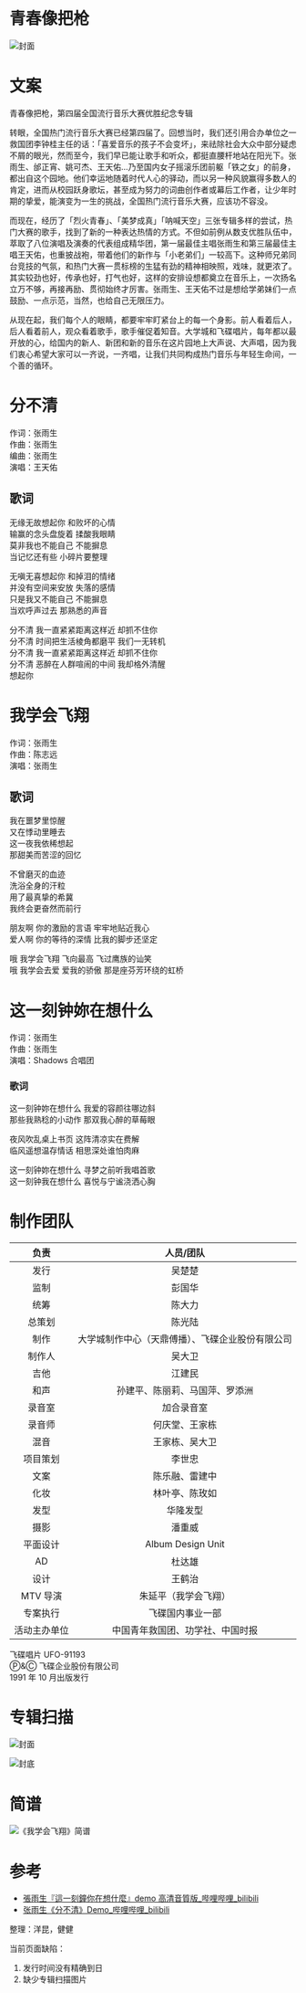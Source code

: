 # 青春像把枪

![封面](./cover.jpg)

# 文案

青春像把枪，第四届全国流行音乐大赛优胜纪念专辑

转眼，全国热门流行音乐大赛已经第四届了。回想当时，我们还引用合办单位之一救国团李钟桂主任的话：「喜爱音乐的孩子不会变坏」，来祛除社会大众中部分疑虑不屑的眼光，然而至今，我们早已能让歌手和听众，都挺直腰杆地站在阳光下。张雨生、邰正宵、姚可杰、王天佑…乃至国内女子摇滚乐团前躯「铁之女」的前身，都出自这个园地。他们幸运地随着时代人心的驿动，而以另一种风貌赢得多数人的肯定，进而从校园跃身歌坛，甚至成为努力的词曲创作者或幕后工作者，让少年时期的挚爱，能演变为一生的挑战，全国热门流行音乐大赛，应该功不容没。

而现在，经历了「烈火青春」、「美梦成真」「呐喊天空」三张专辑多样的尝试，热门大赛的歌手，找到了新的一种表达热情的方式。不但如前例从数支优胜队伍中，萃取了八位演唱及演奏的代表组成精华团，第一届最佳主唱张雨生和第三届最佳主唱王天佑，也重披战袍，带着他们的新作与「小老弟们」一较高下。这种师兄弟同台竞技的气氛，和热门大赛一贯标榜的生猛有劲的精神相映照，戏味，就更浓了。
其实较劲也好，传承也好，打气也好，这样的安排设想都奠立在音乐上，一次扬名立万不够，再接再励、贯彻始终才厉害。张雨生、王天佑不过是想给学弟妹们一点鼓励、一点示范，当然，也给自己无限压力。

从现在起，我们每个人的眼睛，都要牢牢盯紧台上的每一个身影。前人看着后人，后人看着前人，观众看着歌手，歌手催促着知音。大学城和飞碟唱片，每年都以最开放的心，给国内的新人、新团和新的音乐在这片园地上大声说、大声唱，因为我们衷心希望大家可以一齐说，一齐唱，让我们共同构成热门音乐与年轻生命间，一个善的循环。

# 分不清

作词：张雨生  
作曲：张雨生  
编曲：张雨生  
演唱：王天佑

## 歌词

无缘无故想起你 和败坏的心情  
输赢的念头盘旋着 揉酸我眼睛  
莫非我也不能自己 不能摒息  
当记忆还有些 小碎片要整理

无嗔无喜想起你 和掉泪的情绪  
并没有空间来安放 失落的感情  
只是我又不能自己 不能摒息  
当欢呼声过去 那熟悉的声音

分不清 我一直紧紧距离这样近 却抓不住你  
分不清 时间把生活棱角都磨平 我们一无转机  
分不清 我一直紧紧距离这样近 却抓不住你  
分不清 恶醉在人群喧闹的中间 我却格外清醒  
想起你

# 我学会飞翔

作词：张雨生  
作曲：陈志远  
演唱：张雨生

## 歌词

我在噩梦里惊醒  
又在悸动里睡去  
这一夜我依稀想起  
那甜美而苦涩的回忆

不曾磨灭的血迹  
洗浴全身的汗粒  
用了最真挚的希冀  
我终会更奋然而前行

朋友啊 你的激励的言语 牢牢地贴近我心  
爱人啊 你的等待的深情 比我的脚步还坚定

哦 我学会飞翔 飞向最高 飞过鹰族的讪笑  
哦 我学会去爱 爱我的骄傲 那是座芬芳环绕的虹桥

# 这一刻钟妳在想什么

作词：张雨生  
作曲：张雨生  
演唱：Shadows 合唱团

### 歌词

这一刻钟妳在想什么 我爱的容颜往哪边斜  
那些我熟稔的小动作 那双我心醉的草莓眼

夜风吹乱桌上书页 这阵清凉实在费解  
临风遥想温存情话 相思深处谁怕肉麻

这一刻钟妳在想什么 寻梦之前听我唱首歌  
这一刻钟我在想什么 喜悦与宁谧浇洒心胸

# 制作团队

|     负责     |                    人员/团队                     |
| :----------: | :----------------------------------------------: |
|     发行     |                      吴楚楚                      |
|     监制     |                      彭国华                      |
|     统筹     |                      陈大力                      |
|    总策划    |                      陈光陆                      |
|     制作     | 大学城制作中心（天鼎傅播）、飞碟企业股份有限公司 |
|    制作人    |                      吴大卫                      |
|     吉他     |                      江建民                      |
|     和声     |          孙建平、陈丽莉、马国萍、罗添洲          |
|    录音室    |                    加合录音室                    |
|    录音师    |                  何庆堂、王家栋                  |
|     混音     |                  王家栋、吴大卫                  |
|   项目策划   |                      李世忠                      |
|     文案     |                  陈乐融、雷建中                  |
|     化妆     |                  林叶亭、陈玫如                  |
|     发型     |                     华隆发型                     |
|     摄影     |                      潘重威                      |
|   平面设计   |                Album Design Unit                 |
|      AD      |                      杜达雄                      |
|     设计     |                      王鹤治                      |
|   MTV 导演   |               朱延平（我学会飞翔）               |
|   专案执行   |                 飞碟国内事业一部                 |
| 活动主办单位 |         中国青年救国团、功学社、中国时报         |

飞碟唱片 UFO-91193  
Ⓟ&Ⓒ 飞碟企业股份有限公司  
1991 年 10 月出版发行

# 专辑扫描

![封面](./cover.jpg)

![封底](./back-cover.jpg)

# 简谱

![《我学会飞翔》简谱](./notations/wxhfx.png)

# 参考

-   [張雨生『這一刻鐘你在想什麼』demo 高清音質版\_哔哩哔哩\_bilibili](https://www.bilibili.com/video/BV1aU4y117U4/)
-   [张雨生《分不清》Demo\_哔哩哔哩\_bilibili](https://www.bilibili.com/video/BV1as411N7Nm/)

整理：洋昆，健健

当前页面缺陷：

1. 发行时间没有精确到日
2. 缺少专辑扫描图片
